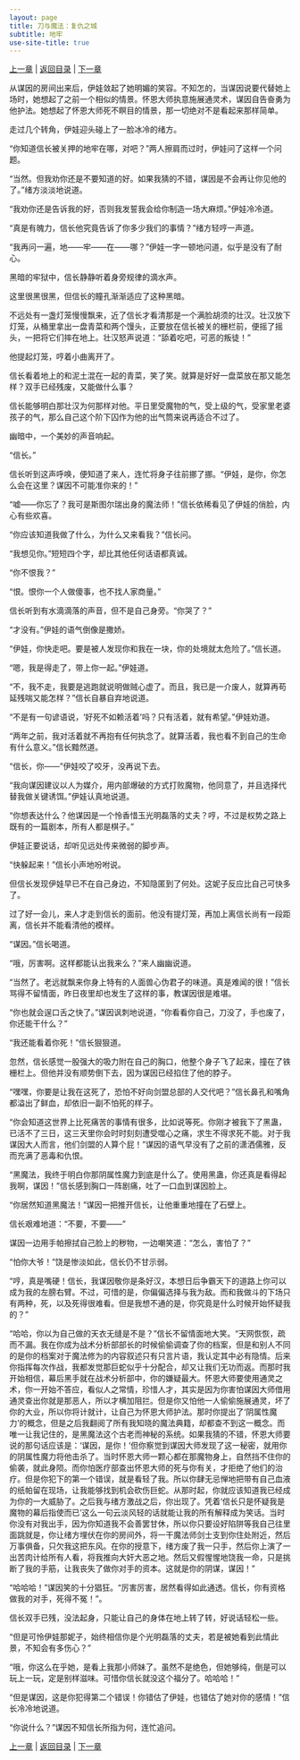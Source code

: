 ```yaml
---
layout: page
title: 刀与魔法：复仇之城
subtitle: 地牢
use-site-title: true
---
```


[上一章](/Novels/AvengerCity/assassinate) | [返回目录](/Novels/AvengerCity/index) | [下一章](/Novels/AvengerCity/lurk) 

从谋因的房间出来后，伊娃敛起了她明媚的笑容。不知怎的，当谋因说要代替她上场时，她想起了之前一个相似的情景。怀恩大师执意施展通灵术，谋因自告奋勇为他护法。她想起了怀恩大师死不瞑目的情景，那一切绝对不是看起来那样简单。

走过几个转角，伊娃迎头碰上了一脸冰冷的绪方。

“你知道信长被关押的地牢在哪，对吧？”两人擦肩而过时，伊娃问了这样一个问题。

“当然。但我劝你还是不要知道的好。如果我猜的不错，谋因是不会再让你见他的了。”绪方淡淡地说道。

“我劝你还是告诉我的好，否则我发誓我会给你制造一场大麻烦。”伊娃冷冷道。

“真是有魄力，信长他究竟告诉了你多少我们的事情？”绪方轻哼一声道。

“我再问一遍，地——牢——在——哪？”伊娃一字一顿地问道，似乎是没有了耐心。

黑暗的牢狱中，信长静静听着身旁规律的滴水声。

这里很黑很黑，但信长的瞳孔渐渐适应了这种黑暗。

不远处有一盏灯笼慢慢飘来，近了信长才看清那是一个满脸胡须的壮汉。壮汉放下灯笼，从桶里拿出一盘青菜和两个馒头，正要放在信长被关的栅栏前，便摇了摇头，一把将它们摔在地上。壮汉怒声说道：“舔着吃吧，可恶的叛徒！”

他提起灯笼，哼着小曲离开了。

信长看着地上的和泥土混在一起的青菜，笑了笑。就算是好好一盘菜放在那又能怎样？双手已经残废，又能做什么事？

信长能够明白那壮汉为何那样对他。平日里受魔物的气，受上级的气，受家里老婆孩子的气，那么自己这个阶下囚作为他的出气筒来说再适合不过了。

幽暗中，一个美妙的声音响起。

“信长。”

信长听到这声呼唤，便知道了来人，连忙将身子往前挪了挪。“伊娃，是你，你怎么会在这里？谋因不可能准你来的！”

“嘘——你忘了？我可是斯图尔瑞出身的魔法师！”信长依稀看见了伊娃的俏脸，内心有些欢喜。

“你应该知道我做了什么，为什么又来看我？”信长问。

“我想见你。”短短四个字，却比其他任何话语都真诚。

“你不恨我？”

“恨。恨你一个人做傻事，也不找人家商量。”

信长听到有水滴滴落的声音，但不是自己身旁。“你哭了？”

“才没有。”伊娃的语气倒像是撒娇。

“伊娃，你快走吧。要是被人发现你和我在一块，你的处境就太危险了。”信长道。

“嗯，我是得走了，带上你一起。”伊娃道。

“不，我不走，我要是逃跑就说明做贼心虚了。而且，我已是一介废人，就算再苟延残喘又能怎样？”信长自暴自弃地说道。

“不是有一句谚语说，‘好死不如赖活着’吗？只有活着，就有希望。”伊娃劝道。

“两年之前，我对活着就不再抱有任何执念了。就算活着，我也看不到自己的生命有什么意义。”信长黯然道。

“信长，你——”伊娃咬了咬牙，没再说下去。

“我向谋因建议以人为媒介，用内部爆破的方式打败魔物，他同意了，并且选择代替我做关键诱饵。”伊娃认真地说道。

“你想表达什么？他谋因是一个怜香惜玉光明磊落的丈夫？哼，不过是权势之路上既有的一篇剧本，所有人都是棋子。”

伊娃正要说话，却听见远处传来微弱的脚步声。

“快躲起来！”信长小声地吩咐说。

但信长发现伊娃早已不在自己身边，不知隐匿到了何处。这妮子反应比自己可快多了。

过了好一会儿，来人才走到信长的面前。他没有提灯笼，再加上离信长尚有一段距离，信长并不能看清他的模样。

“谋因。”信长喝道。

“哦，厉害啊。这样都能认出我来么？”来人幽幽说道。

“当然了。老远就飘来你身上特有的人面兽心伪君子的味道。真是难闻的很！”信长骂得不留情面，昨日夜里却也发生了这样的事，教谋因很是难堪。

“你也就会逞口舌之快了。”谋因讽刺地说道，“你看看你自己，刀没了，手也废了，你还能干什么？”

“我还能看着你死！”信长狠狠道。

忽然，信长感觉一股强大的吸力附在自己的胸口，他整个身子飞了起来，撞在了铁栅栏上。但他并没有顺势倒下去，因为谋因已经掐住了他的脖子。

“嘿嘿，你要是让我在这死了，恐怕不好向剑盟总部的人交代吧？”信长鼻孔和嘴角都溢出了鲜血，却依旧一副不怕死的样子。

“你会知道这世界上比死痛苦的事情有很多，比如说等死。你刚才被我下了黑蛊，已活不了三日，这三天里你会时时刻刻遭受噬心之痛，求生不得求死不能。对于我谋因大人而言，他们剑盟的人算个屁！”谋因的语气早没有了之前的潇洒儒雅，反而充满了恶毒和仇恨。

“黑魔法，我终于明白你那阴属性魔力到底是什么了。使用黑蛊，你还真是看得起我啊，谋因！”信长感到胸口一阵剧痛，吐了一口血到谋因脸上。

“你居然知道黑魔法！”谋因一把推开信长，让他重重地撞在了石壁上。

信长艰难地道：“不要，不要——”

谋因一边用手帕擦拭自己脸上的秽物，一边嘲笑道：“怎么，害怕了？”

“怕你大爷！”饶是惨淡如此，信长仍不甘示弱。

“哼，真是嘴硬！信长，我谋因敬你是条好汉，本想日后争霸天下的道路上你可以成为我的左膀右臂。不过，可惜的是，你偏偏选择与我为敌。而和我做斗的下场只有两种，死，以及死得很难看。但是我想不通的是，你究竟是什么时候开始怀疑我的？”

“哈哈，你以为自己做的天衣无缝是不是？”信长不留情面地大笑。“天网恢恢，疏而不漏。我在你成为战术分析部部长的时候偷偷调查了你的档案，但是和别人不同的是你的档案对于魔法修为的内容叙述只有只言片语，我认定其中必有隐情。后来你指挥每次作战，我都发觉那巨蛇似乎十分配合，却又让我们无功而返。而那时我开始相信，幕后黑手就在战术分析部中，你的嫌疑最大。怀恩大师要使用通灵之术，你一开始不答应，看似人之常情，珍惜人才，其实是因为你害怕谋因大师借用通灵查出你就是那恶人，所以才横加阻拦。但是你又怕他一人偷偷施展通灵，坏了你的大业，所以你将计就计，让自己为怀恩大师护法。那时你提出了‘阴属性魔力’的概念，但是之后我翻阅了所有我知晓的魔法典籍，却都查不到这一概念。而唯一让我记住的，是黑魔法这个古老而神秘的系统。如果我猜的不错，怀恩大师要说的那句话应该是：‘谋因，是你！’但你察觉到谋因大师发现了这一秘密，就用你的阴属性魔力将他击杀了。当时怀恩大师一颗心都在那魔物身上，自然挡不住你的偷袭，就此身陨。而你怕医疗部查出怀恩大师的死与你有关，才拒绝了他们的治疗。但是你犯下的第一个错误，就是看轻了我。所以你肆无忌惮地把带有自己血液的纸帕留在现场，让我能够找到机会砍伤巨蛇。从那时起，你就应该知道我已经成为你的一大威胁了。之后我与绪方激战之后，你出现了。凭着‘信长只是怀疑我是魔物的幕后指使而已’这么一句云淡风轻的话就能让我的所有解释成为笑话。当时你没有对我出手，因为你知道我不会善罢甘休，所以你只要设好陷阱等我自己往里面跳就是，你让绪方埋伏在你的房间外，将一干魔法师剑士支到你住处附近，然后万事俱备，只欠我这把东风。在你的授意下，绪方废了我一只手，然后你上演了一出苦肉计给所有人看，将我推向大奸大恶之地。然后又假惺惺地饶我一命，只是挑断了我的手筋，让我丧失了做你对手的资本。这就是你的阴谋，谋因！”

“哈哈哈！”谋因笑的十分猖狂。“厉害厉害，居然看得如此通透。信长，你有资格做我的对手，死得不冤！”。

信长双手已残，没法起身，只能让自己的身体在地上转了转，好说话轻松一些。

“但是可怜伊娃那妮子，始终相信你是个光明磊落的丈夫，若是被她看到此情此景，不知会有多伤心？”

“哦，你这么在乎她，是看上我那小师妹了。虽然不是绝色，但她够纯，倒是可以玩上一玩，定是别样滋味。可惜你信长就没这个福分了。哈哈哈！”

“但是谋因，这是你犯得第二个错误！你错估了伊娃，也错估了她对你的感情！”信长冷冷地说道。

“你说什么？”谋因不知信长所指为何，连忙追问。

[上一章](/Novels/AvengerCity/assassinate) | [返回目录](/Novels/AvengerCity/index) | [下一章](/Novels/AvengerCity/lurk)  

<!-- UY BEGIN -->
<div id="uyan_frame"></div>
<script type="text/javascript" src="http://v2.uyan.cc/code/uyan.js"></script>
<!-- UY END -->
